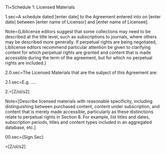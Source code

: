 Ti=Schedule 1: Licensed Materials

1.sec=A schedule dated [enter date] to the Agreement entered into on [enter date] between [enter name of Licensor] and [enter name of Licensee].

Note={Liblicense editors suggest that some collections may need to be described at the title level, such as subscriptions to journals, where others may be described more generally. If perpetual rights are being negotiated, Liblicense editors recommend particular attention be given to clarifying content for which perpetual rights are granted and content that is made accessible during the term of the agreement, but for which no perpetual rights are included.}

2.0.sec=The Licensed Materials that are the subject of this Agreement are: 

2.1.sec=E.g. ....

2.=[Z/ol/s2]

Note=[Describe licensed materials with reasonable specificity, including distinguishing between purchased content, content under subscription, and content that is merely made accessible, particularly as these distinctions relate to perpetual rights in Section 8. For example, list titles and dates, subscription periods, titles and content types included in an aggregated database, etc.]

00.sec={Sign.Sec}

=[Z/ol/s2]


